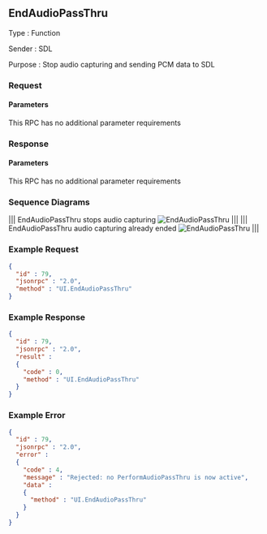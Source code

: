## EndAudioPassThru

Type
: Function

Sender
: SDL

Purpose
: Stop audio capturing and sending PCM data to SDL

### Request

#### Parameters

This RPC has no additional parameter requirements

### Response

#### Parameters

This RPC has no additional parameter requirements

### Sequence Diagrams
|||
EndAudioPassThru stops audio capturing
![EndAudioPassThru](./assets/EndAudioPassThru.png)
|||
|||
EndAudioPassThru audio capturing already ended
![EndAudioPassThru](./assets/EndAudioPassThruTooLate.png)
|||

### Example Request

```json
{
  "id" : 79,
  "jsonrpc" : "2.0",
  "method" : "UI.EndAudioPassThru"
}
```

### Example Response

```json
{
  "id" : 79,
  "jsonrpc" : "2.0",
  "result" :
  {
    "code" : 0,
    "method" : "UI.EndAudioPassThru"
  }
}
```

### Example Error

```json
{
  "id" : 79,
  "jsonrpc" : "2.0",
  "error" :
  {
    "code" : 4,
    "message" : "Rejected: no PerformAudioPassThru is now active",
    "data" :
    {
      "method" : "UI.EndAudioPassThru"
    }
  }
}
```
